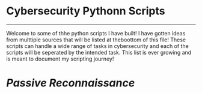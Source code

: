 # Cybersecurity Pythonn Scripts

---

Welcome to some of thhe python scripts I have built! I have gotten ideas from multtiple sources that will be listed at theboottom of this file! These scripts can handle a wide range of tasks in cybersecurity and each of the scripts will be seperated by the intended task. This list is ever growing and is meant to document my scripting journey!

# _Passive Reconnaissance_

